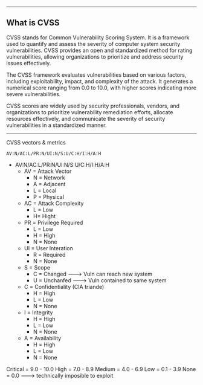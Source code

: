 --- ---
<h2>What is CVSS</h2>
CVSS stands for Common Vulnerability Scoring System. It is a framework used to quantify and assess the severity of computer system security vulnerabilities. CVSS provides an open and standardized method for rating vulnerabilities, allowing organizations to prioritize and address security issues effectively.

The CVSS framework evaluates vulnerabilities based on various factors, including exploitability, impact, and complexity of the attack. It generates a numerical score ranging from 0.0 to 10.0, with higher scores indicating more severe vulnerabilities.

CVSS scores are widely used by security professionals, vendors, and organizations to prioritize vulnerability remediation efforts, allocate resources effectively, and communicate the severity of security vulnerabilities in a standardized manner.

---

CVSS vectors & metrics
```
AV:N/AC:L/PR:N/UI:N/S:U/C:H/I:H/A:H
```
- AV:N/AC:L/PR:N/UI:N/S:U/C:H/I:H/A:H
	- AV = Attack Vector
		- N = Network
		- A = Adjacent
		- L = Local
		- P = Physical
	- AC = Attack Complexity
		- L = Low
		- H= Hight
	- PR = Privilege Required
		- L = Low
		- H = High
		- N = None
	- UI = User Interation
		- R = Required
		- N = None
	- S = Scope
		- C = Changed ---> Vuln can reach new system
		- U = Unchanfed ---> Vuln contained to same system
	- C = Confidentiality (CIA triande)
		- H = High
		- L = Low
		- N = None
	- I = Integrity
		- H = High
		- L = Low
		- N = None
	- A = Availability
		- H = High
		- L = Low
		- N = None

Critical   = 9.0 - 10.0
High       = 7.0 - 8.9
Medium = 4.0 - 6.9
Low        = 0.1 - 3.9
None      = 0.0                ---> technically imposible to exploit